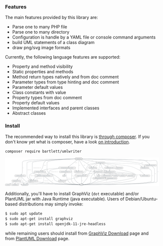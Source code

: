 
### Features

The main features provided by this library are:

* Parse one to many PHP file
* Parse one to many directory
* Configuration is handle by a YAML file or console command arguments
* build UML statements of a class diagram
* draw png/svg image formats

Currently, the following language features are supported:

* Property and method visibility
* Static properties and methods
* Method return types natively and from doc comment
* Parameter types from type hinting and doc comment
* Parameter default values
* Class constants with value
* Property types from doc comment
* Property default values
* Implemented interfaces and parent classes
* Abstract classes

### Install

The recommended way to install this library is [through composer](http://getcomposer.org).
If you don't know yet what is composer, have a look [on introduction](http://getcomposer.org/doc/00-intro.md).

```bash
composer require bartlett/umlwriter
```

![Graph Composer](./graph_composer.svg)

Additionally, you'll have to install GraphViz (`dot` executable) and/or PlantUML jar with Java Runtime (java executable).
Users of Debian/Ubuntu-based distributions may simply invoke:

```bash
$ sudo apt update
$ sudo apt-get install graphviz
$ sudo apt-get install openjdk-11-jre-headless
```

while remaining users should install from [GraphViz Download](http://www.graphviz.org/download/) page
and from [PlantUML Download](https://plantuml.com/fr/download) page.
